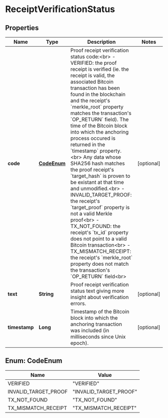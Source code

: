 
# ReceiptVerificationStatus

## Properties
Name | Type | Description | Notes
------------ | ------------- | ------------- | -------------
**code** | [**CodeEnum**](#CodeEnum) | Proof receipt verification status code:&lt;br&gt; - VERIFIED: the proof receipt is verified (ie. the receipt is valid, the associated Bitcoin transaction has been found in the blockchain and the receipt&#39;s &#x60;merkle_root&#x60; property matches the transaction&#39;s &#x60;OP_RETURN&#x60; field). The time of the Bitcoin block into which the anchoring process occured is returned in the &#x60;timestamp&#x60; property.&lt;br&gt; Any data whose SHA256 hash matches the proof receipt&#39;s &#x60;target_hash&#x60; is proven to be existant at that time and unmodified.&lt;br&gt; - INVALID_TARGET_PROOF: the receipt&#39;s &#x60;target_proof&#x60; property is not a valid Merkle proof&lt;br&gt; - TX_NOT_FOUND: the receipt&#39;s &#x60;tx_id&#x60; property does not point to a valid Bitcoin transaction&lt;br&gt; - TX_MISMATCH_RECEIPT: the receipt&#39;s &#x60;merkle_root&#x60; property does not match the transaction&#39;s &#x60;OP_RETURN&#x60; field&lt;br&gt;  |  [optional]
**text** | **String** | Proof receipt verification status text giving more insight about verification errors.  |  [optional]
**timestamp** | **Long** | Timestamp of the Bitcoin block into which the anchoring transaction was included (in milliseconds since Unix epoch). |  [optional]


<a name="CodeEnum"></a>
## Enum: CodeEnum
Name | Value
---- | -----
VERIFIED | &quot;VERIFIED&quot;
INVALID_TARGET_PROOF | &quot;INVALID_TARGET_PROOF&quot;
TX_NOT_FOUND | &quot;TX_NOT_FOUND&quot;
TX_MISMATCH_RECEIPT | &quot;TX_MISMATCH_RECEIPT&quot;



